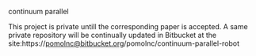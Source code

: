 continuum parallel

This project is private untill the corresponding paper is accepted. 
A same private repository will be continually updated in Bitbucket at the site:https://pomolnc@bitbucket.org/pomolnc/continuum-parallel-robot
